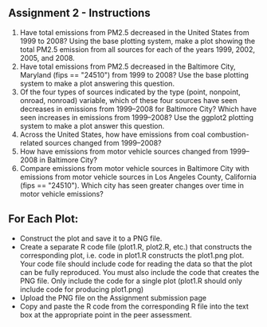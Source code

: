 ## Assignment 2 - Instructions

1.  Have total emissions from PM2.5 decreased in the United States from 1999 to 2008? Using the base plotting system, 
    make a plot showing the total PM2.5 emission from all sources for each of the years 1999, 2002, 2005, and 2008.
2.  Have total emissions from PM2.5 decreased in the Baltimore City, Maryland (fips == "24510")
    from 1999 to 2008? Use the base plotting system to make a plot answering this question.
3.  Of the four types of sources indicated by the type (point, nonpoint, onroad, nonroad) variable, 
    which of these four sources have seen decreases in emissions from 1999–2008 for Baltimore City? Which have seen increases 
    in emissions from 1999–2008? Use the ggplot2 plotting system to make a plot answer this question.
4.  Across the United States, how have emissions from coal combustion-related sources changed from 1999–2008?
5.  How have emissions from motor vehicle sources changed from 1999–2008 in Baltimore City?
6.  Compare emissions from motor vehicle sources in Baltimore City with emissions from motor vehicle sources in 
    Los Angeles County, California (fips == "24510"). Which city has seen greater 
    changes over time in motor vehicle emissions?
    
## For Each Plot:
-   Construct the plot and save it to a PNG file.
-   Create a separate R code file (plot1.R, plot2.R, etc.) that constructs the corresponding plot, i.e. code in plot1.R constructs the plot1.png plot. Your code file should include code for reading the data so that the plot can be fully reproduced. You must also include the code that creates the PNG file. Only include the code for a single plot (plot1.R should only include code for producing plot1.png)
-   Upload the PNG file on the Assignment submission page
-   Copy and paste the R code from the corresponding R file into the text box at the appropriate point in the peer assessment.
